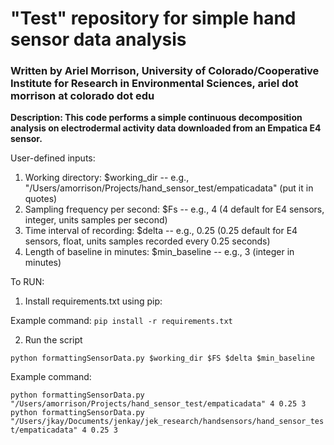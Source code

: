 

# "Test" repository for simple hand sensor data analysis
### Written by Ariel Morrison, University of Colorado/Cooperative Institute for Research in Environmental Sciences, ariel dot morrison at colorado dot edu

**Description: This code performs a simple continuous decomposition analysis on electrodermal activity data downloaded from an Empatica E4 sensor.**

User-defined inputs:
1. Working directory: $working_dir  --  e.g., "/Users/amorrison/Projects/hand_sensor_test/empaticadata" (put it in quotes)
2. Sampling frequency per second: $Fs  --  e.g., 4 (4 default for E4 sensors, integer, units samples per second)
3. Time interval of recording: $delta  --  e.g., 0.25 (0.25 default for E4 sensors, float, units samples recorded every 0.25 seconds)
4. Length of baseline in minutes: $min_baseline  --  e.g., 3 (integer in minutes)


To RUN:

1) Install requirements.txt using pip:

Example command:
`pip install -r requirements.txt`

2) Run the script

`python formattingSensorData.py $working_dir $FS $delta $min_baseline`

Example command:

`python formattingSensorData.py "/Users/amorrison/Projects/hand_sensor_test/empaticadata" 4 0.25 3`
`python formattingSensorData.py "/Users/jkay/Documents/jenkay/jek_research/handsensors/hand_sensor_test/empaticadata" 4 0.25 3`
